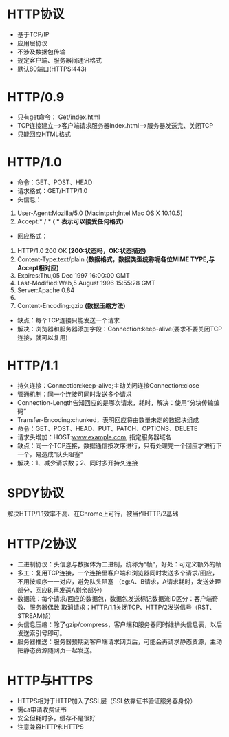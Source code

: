 # HTTP协议
+ 基于TCP/IP
+ 应用层协议
+ 不涉及数据包传输
+ 规定客户端、服务器间通讯格式
+ 默认80端口(HTTPS:443)

# HTTP/0.9
+ 只有get命令： Get/index.html
+ TCP连接建立-->客户端请求服务器index.html-->服务器发送完、关闭TCP
+ 只能回应HTML格式

# HTTP/1.0
+ 命令：GET、POST、HEAD
+ 请求格式：GET/HTTP/1.0
+ 头信息：
1. User-Agent:Mozilla/5.0 (Macintpsh;Intel Mac OS X 10.10.5)
2. Accept:* / * **( * 表示可以接受任何格式)**
+ 回应格式：
1. HTTP/1.0 200 OK  **(200:状态吗，OK:状态描述)**
2. Content-Type:text/plain  **(数据格式，数据类型统称呢各位MIME TYPE,与Accept相对应)**
3. Expires:Thu,05 Dec 1997 16:00:00 GMT
4. Last-Modified:Web,5 August 1996 15:55:28 GMT
5. Server:Apache 0.84
6. <html><head></head></html>
7. Content-Encoding:gzip **(数据压缩方法)**
+ 缺点：每个TCP连接只能发送一个请求
+ 解决：浏览器和服务器添加字段：Connection:keep-alive(要求不要关闭TCP连接，就可以复用)

# HTTP/1.1
+ 持久连接：Connection:keep-alive;主动关闭连接Connection:close
+ 管通机制：同一个连接可同时发送多个请求
+ Connection-Length告知回应的是哪次请求，耗时，解决：使用“分块传输编码”
+ Transfer-Encoding:chunked，表明回应将由数量未定的数据块组成
+ 命令：GET、POST、HEAD、PUT、PATCH、OPTIONS、DELETE
+ 请求头增加：HOST:www.example.com, 指定服务器域名
+ 缺点：同一个TCP连接，数据通信按次序进行，只有处理完一个回应才进行下一个，易造成”队头阻塞“
+ 解决：1、减少请求数；2、同时多开持久连接

# SPDY协议
解决HTTP/1.1效率不高、在Chrome上可行，被当作HTTP/2基础

# HTTP/2协议
+ 二进制协议：头信息与数据体为二进制，统称为“帧”，好处：可定义额外的帧
+ 多工：复用TCP连接，一个连接里客户端和浏览器同时发送多个请求/回应，不用按顺序一一对应，避免队头阻塞
（eg:A、B请求，A请求耗时，发送处理部分，回应B,再发送A剩余部分）
+ 数据流：每个请求/回应的数据包，数据包发送标记数据流ID区分：客户端奇数、服务器偶数
         取消请求：HTTP/1.1关闭TCP、HTTP/2发送信号（RST、STREAM帧）
+ 头信息压缩：除了gzip/compress，客户端和服务器同时维护头信息表，以后发送索引号即可。
+ 服务器推送：服务器预期到客户端请求网页后，可能会再请求静态资源，主动把静态资源随网页一起发送。

# HTTP与HTTPS
+ HTTPS相对于HTTP加入了SSL层（SSL依靠证书验证服务器身份）
+ 需ca申请收费证书
+ 安全但耗时多，缓存不是很好
+ 注意兼容HTTP和HTTPS

